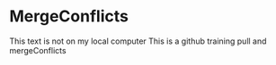 # MergeConflicts
This text is not on my local computer
This is a github training pull and mergeConflicts
